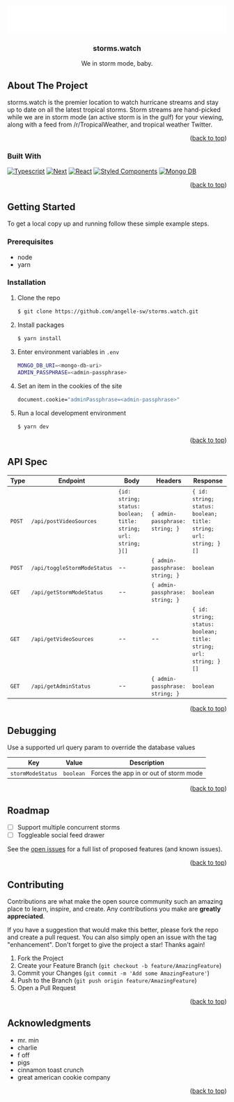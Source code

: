 <div id="top"></div>

<!-- PROJECT LOGO -->
<br />
<div align="center">
  <a href="https://github.com/angelle-sw/storms.watch">
    <img src="https://raw.githubusercontent.com/angelle-sw/storms.watch/master/public/images/logo.png" alt="Logo" width="600">
  </a>

<h3 align="center">storms.watch</h3>

  <p align="center">
  We in storm mode, baby.
    <br />
  </p>
</div>

<!-- ABOUT THE PROJECT -->

## About The Project

storms.watch is the premier location to watch hurricane streams and stay up to date on all the latest tropical storms. Storm streams are hand-picked while we are in storm mode (an active storm is in the gulf) for your viewing, along with a feed from /r/TropicalWeather, and tropical weather Twitter.

<p align="right">(<a href="#top">back to top</a>)</p>

### Built With

[![Typescript][typescript-badge]][typescript-url] [![Next][next.js]][next-url] [![React][react.js]][react-url] [![Styled Components][styledcomponents-badge]][styledcomponents-url]
[![Mongo DB][mongodb-badge]][mongodb-url]

<p align="right">(<a href="#top">back to top</a>)</p>

<!-- GETTING STARTED -->

## Getting Started

To get a local copy up and running follow these simple example steps.

### Prerequisites

- node
- yarn

### Installation

1. Clone the repo

   ```sh
   $ git clone https://github.com/angelle-sw/storms.watch.git
   ```

2. Install packages

   ```sh
   $ yarn install
   ```

3. Enter environment variables in `.env`

   ```sh
   MONGO_DB_URI=<mongo-db-uri>
   ADMIN_PASSPHRASE=<admin-passphrase>
   ```

4. Set an item in the cookies of the site

   ```sh
   document.cookie="adminPassphrase=<admin-passphrase>"
   ```

5. Run a local development environment

   ```sh
   $ yarn dev
   ```

<p align="right">(<a href="#top">back to top</a>)</p>

<!-- API Spec -->

## API Spec

| Type   | Endpoint                     | Body                                                            | Headers                         | Response                                                         |
| ------ | ---------------------------- | --------------------------------------------------------------- | ------------------------------- | ---------------------------------------------------------------- |
| `POST` | `/api/postVideoSources`      | `{id: string; status: boolean; title: string; url: string; }[]` | `{ admin-passphrase: string; }` | `{ id: string; status: boolean; title: string; url: string; }[]` |
| `POST` | `/api/toggleStormModeStatus` | --                                                              | `{ admin-passphrase: string; }` | `boolean`                                                        |
| `GET`  | `/api/getStormModeStatus`    | --                                                              | `{ admin-passphrase: string; }` | `boolean`                                                        |
| `GET`  | `/api/getVideoSources`       | --                                                              | --                              | `{ id: string; status: boolean; title: string; url: string; }[]` |
| `GET`  | `/api/getAdminStatus`        | --                                                              | `{ admin-passphrase: string; }` | `boolean`                                                        |

<p align="right">(<a href="#top">back to top</a>)</p>

<!-- DEBUGGING -->

## Debugging

Use a supported url query param to override the database values

| Key               | Value     | Description                            |
| ----------------- | --------- | -------------------------------------- |
| `stormModeStatus` | `boolean` | Forces the app in or out of storm mode |

<p align="right">(<a href="#top">back to top</a>)</p>
<!-- ROADMAP -->

## Roadmap

- [ ] Support multiple concurrent storms
- [ ] Toggleable social feed drawer

See the [open issues](https://github.com/angelle-sw/storms.watch/issues) for a full list of proposed features (and known issues).

<p align="right">(<a href="#top">back to top</a>)</p>

<!-- CONTRIBUTING -->

## Contributing

Contributions are what make the open source community such an amazing place to learn, inspire, and create. Any contributions you make are **greatly appreciated**.

If you have a suggestion that would make this better, please fork the repo and create a pull request. You can also simply open an issue with the tag "enhancement".
Don't forget to give the project a star! Thanks again!

1. Fork the Project
2. Create your Feature Branch (`git checkout -b feature/AmazingFeature`)
3. Commit your Changes (`git commit -m 'Add some AmazingFeature'`)
4. Push to the Branch (`git push origin feature/AmazingFeature`)
5. Open a Pull Request

<p align="right">(<a href="#top">back to top</a>)</p>

<!-- ACKNOWLEDGMENTS -->

## Acknowledgments

- mr. min
- charlie
- f off
- pigs
- cinnamon toast crunch
- great american cookie company

<p align="right">(<a href="#top">back to top</a>)</p>

<!-- MARKDOWN LINKS & IMAGES -->

[next.js]: https://img.shields.io/badge/next.js-000000?style=for-the-badge&logo=nextdotjs&logoColor=white
[next-url]: https://nextjs.org/
[react.js]: https://img.shields.io/badge/React-20232A?style=for-the-badge&logo=react&logoColor=61DAFB
[react-url]: https://reactjs.org/
[typescript-badge]: https://img.shields.io/badge/typescript-%23007ACC.svg?style=for-the-badge&logo=typescript&logoColor=white
[typescript-url]: https://www.typescriptlang.org/
[styledcomponents-badge]: https://img.shields.io/badge/styled--components-DB7093?style=for-the-badge&logo=styled-components&logoColor=white
[styledcomponents-url]: https://styled-components.com/
[mongodb-badge]: https://img.shields.io/badge/MongoDB-%234ea94b.svg?style=for-the-badge&logo=mongodb&logoColor=white
[mongodb-url]: https://www.mongodb.com/
